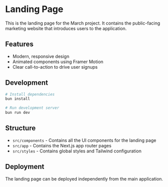 # Landing Page

This is the landing page for the March project. It contains the public-facing marketing website that introduces users to the application.

## Features

- Modern, responsive design
- Animated components using Framer Motion
- Clear call-to-action to drive user signups

## Development

```bash
# Install dependencies
bun install

# Run development server
bun run dev
```

## Structure

- `src/components` - Contains all the UI components for the landing page
- `src/app` - Contains the Next.js app router pages
- `src/styles` - Contains global styles and Tailwind configuration

## Deployment

The landing page can be deployed independently from the main application.
